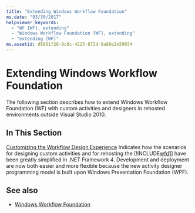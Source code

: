 ```yaml
---
title: "Extending Windows Workflow Foundation"
ms.date: "03/30/2017"
helpviewer_keywords:
  - "WF [WF], extending"
  - "Windows Workflow Foundation [WF], extending"
  - "extending [WF]"
ms.assetid: d6861f28-9c8c-4225-872d-9a80e2e59034
---
```

# Extending Windows Workflow Foundation
The following section describes how to extend Windows Workflow Foundation (WF) with custom activities and designers in rehosted environments outside Visual Studio 2010.

## In This Section
 [Customizing the Workflow Design Experience](customizing-the-workflow-design-experience.md)
 Indicates how the scenarios for designing custom activities and for rehosting the [!INCLUDE[wfd1](../../../includes/wfd1-md.md)] have been greatly simplified in .NET Framework 4. Development and deployment are now both easier and more flexible because the new activity designer programming model is built upon Windows Presentation Foundation (WPF).

## See also

- [Windows Workflow Foundation](index.md)
